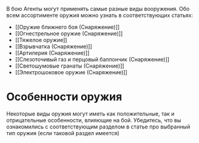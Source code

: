 В бою Агенты могут применять самые разные виды вооружения. Обо всем ассортименте оружия можно узнать в соответствующих статьях:

- [[Оружие ближнего боя (Снаряжение)]]
- [[Огнестрельное оружие (Снаряжение)]]
- [[Тяжелое оружие]]
- [[Взрывчатка (Снаряжение)]]
- [[Артилерия (Снаряжение)]]
- [[Слезоточивый газ и перцовый баллончик (Снаряжение)]]
- [[Светошумовые гранаты (Снаряжение)]]
- [[Электрошоковое оружие (Снаряжение)]]

# Особенности оружия

Некоторые виды оружия могут иметь как положительные, так и отрицательные особенности, влияющие на бой. Убедитесь, что вы ознакомились с соответствующим разделом в статье про выбранный тип оружия (если таковой раздел имеется)
